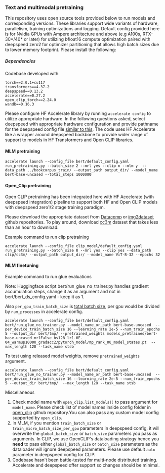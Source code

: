 ### Text and multimodal pretraining

This repository uses open source tools provided below to run models and corresponding versions. 
These libraries support wide variants of hardware, parallelism, training optimizations and logging.
Default config provided here is for Nvidia GPUs with Ampere architecture and above (e.g A100s, RTX-30*/40* or later) 
for utilizing bfloat16 compute optimization paired with deepspeed zero2 for optimizer partitioning that allows 
high batch sizes due to lower memory footprint.
Please install the following: 

##### Dependencies
Codebase developed with 
    
    torch==2.0.1+cu117
    transformers==4.37.2
    deepspeed==0.13.2
    accelerate==0.27.2
    open_clip_torch==2.24.0
    wandb==0.16.3

Please configure HF Accelerate library by running `accelerate config` to utilize appropriate hardware. In the following 
questions asked, select deepspeed with appropriate hardware configuration and provide pathname for the deepspeed 
config file [similar to this](https://github.com/TuhinKundu/MRL_models/blob/main/bert/zero2_config_accelerate.json). The 
code uses HF Accelerate like a wrapper around deepspeed backbone to provide wider range of support to models in 
HF Transformers and Open CLIP libraries.

#### MLM pretraining

    accelerate launch --config_file bert/default_config.yaml run_pretraining.py --batch_size 2 --mrl yes --clip n --mlm y  --data_path ../bookcorpus_train/ --output_path output_dir/ --model_name bert-base-uncased --total_steps 1000000

#### Open_Clip pretraining

Open CLIP pretraining has been integrated here with HF Accelerate (with deepspeed integration)
pipeline to support both HF and Open CLIP models with deepspeed zero1/2 stage training paradigm.

Please download the appropriate dataset from [Datacomp](https://github.com/mlfoundations/datacomp) or [img2dataset](https://github.com/rom1504/img2dataset)
github repositories. To play around, download [cc3m](https://github.com/rom1504/img2dataset/blob/main/dataset_examples/cc3m.md) dataset that takes
less than an hour to download.

Example command to run clip pretraining

    accelerate launch --config_file clip_model/default_config.yaml run_pretraining.py --batch_size 8 --mrl yes --clip yes --data_path clip/cc3m/ --output_path output_dir/ --model_name ViT-B-32 --epochs 32


#### MLM finetuning

Example command to run glue evaluations

Note: Huggingface script bert/run_glue_no_trainer.py handles gradient accumulation steps, change it as an argument and not in bert/bert_ds_config.yaml - keep it as 1. 

Also `per_gpu_train_batch_size` is [total batch size](https://github.com/huggingface/transformers/issues/26548), per gpu would be divided by `num_processes` in accelerate config.

    accelerate launch --config_file bert/default_config.yaml bert/run_glue_no_trainer.py --model_name_or_path bert-base-uncased  --per_device_train_batch_size 16 --learning_rate 2e-5 --num_train_epochs 5 --output_dir bert/tmp/ --pretrained_weights models_pretrained/bert-base-uncased_mrlFalse_bs128_lr1.0E-04_warmup10000_gradacc2/pytorch_model/mp_rank_00_model_states.pt  --max_length 128 --task_name stsb

To test using released model weights, remove `pretrained_weights` argument.

    accelerate launch --config_file bert/default_config.yaml bert/run_glue_no_trainer.py --model_name_or_path bert-base-uncased  --per_device_train_batch_size 16 --learning_rate 2e-5 --num_train_epochs 5 --output_dir bert/tmp/  --max_length 128 --task_name stsb

    
Miscellaneous

1. Check model name with `open_clip.list_models()` to pass argument for `model_name`. 
Please check list of model names inside config folder in [open_clip](https://github.com/mlfoundations/open_clip/tree/main/src/open_clip/model_configs)
github repository.You can also pass any custom model config supported by `open_clip`.
2. In MLM, if you mention `train_batch_size` or `train_micro_batch_size_per_gpu` parameters in deepspeed config,
it will overwrite the `global_batch_size` or `batch_size` parameters you pass as arguments. 
In CLIP, we use OpenCLIP's dataloading strategy hence you **need** to pass either `global_batch_size` or `batch_size` parameters
as the dataloader will ignore deepspeed parameters. Please use default `auto` parameter in deepspeed config for CLIP.
3. Codebase hasn't been battle-tested for multi-node distributed training. Accelerate and deepspeed offer support so changes should be minimal.
